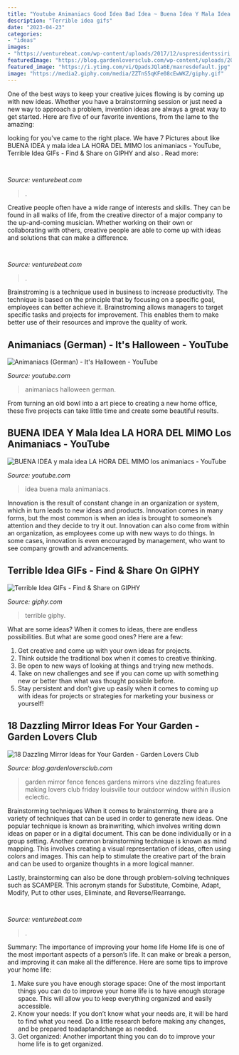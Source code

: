 ```yaml
---
title: "Youtube Animaniacs Good Idea Bad Idea ~ Buena Idea Y Mala Idea La Hora Del Mimo Los Animaniacs"
description: "Terrible idea gifs"
date: "2023-04-23"
categories:
- "ideas"
images:
- "https://venturebeat.com/wp-content/uploads/2017/12/uspresidentssiri.jpg?w=800"
featuredImage: "https://blog.gardenloversclub.com/wp-content/uploads/2015/08/Mirror_09.jpg"
featured_image: "https://i.ytimg.com/vi/QpadsJQla6E/maxresdefault.jpg"
image: "https://media2.giphy.com/media/ZZTnS5qKFe08cEwWKZ/giphy.gif"
---
```



One of the best ways to keep your creative juices flowing is by coming up with new ideas. Whether you have a brainstorming session or just need a new way to approach a problem, invention ideas are always a great way to get started. Here are five of our favorite inventions, from the lame to the amazing: 

	

		
looking for  you've came to the right place. We have 7 Pictures about  like BUENA IDEA y mala idea LA HORA DEL MIMO los animaniacs - YouTube, Terrible Idea GIFs - Find &amp; Share on GIPHY and also . Read more:
		
    
## 

<img loading=lazy src="https://venturebeat.com/wp-content/uploads/2019/11/IMG_2737-e1572966279401.jpeg" onerror="this.onerror=null;this.src='https://tse3.mm.bing.net/th?id=OIP.UJlGLG9TBe1L3VO4HJumxgHaE2&amp;pid=15.1';" alt="">

_Source: venturebeat.com_

>. 

	

Creative people often have a wide range of interests and skills. They can be found in all walks of life, from the creative director of a major company to the up-and-coming musician. Whether working on their own or collaborating with others, creative people are able to come up with ideas and solutions that can make a difference.

    
## 

<img loading=lazy src="https://venturebeat.com/wp-content/uploads/2018/12/DfGtlDKW0AALxnR.jpg?w=800" onerror="this.onerror=null;this.src='https://tse2.mm.bing.net/th?id=OIP.q-8bGSNNa3u3IKVIYiDrvAHaE8&amp;pid=15.1';" alt="">

_Source: venturebeat.com_

>. 

	

Brainstroming is a technique used in business to increase productivity. The technique is based on the principle that by focusing on a specific goal, employees can better achieve it. Brainstroming allows managers to target specific tasks and projects for improvement. This enables them to make better use of their resources and improve the quality of work.

    
## Animaniacs (German) - It&#039;s Halloween - YouTube

<img loading=lazy src="https://i.ytimg.com/vi/QpadsJQla6E/maxresdefault.jpg" onerror="this.onerror=null;this.src='https://tse3.mm.bing.net/th?id=OIP.AbRByjDJ8k1eI-xc0lifJgHaEK&amp;pid=15.1';" alt="Animaniacs (German) - It&#039;s Halloween - YouTube">

_Source: youtube.com_

>animaniacs halloween german. 

	

From turning an old bowl into a art piece to creating a new home office, these five projects can take little time and create some beautiful results.

    
## BUENA IDEA Y Mala Idea LA HORA DEL MIMO Los Animaniacs - YouTube

<img loading=lazy src="https://i.ytimg.com/vi/UVtS_EnEIYI/maxresdefault.jpg" onerror="this.onerror=null;this.src='https://tse1.mm.bing.net/th?id=OIP.g_28mwVuQo3bVanPHjbqywHaEK&amp;pid=15.1';" alt="BUENA IDEA y mala idea LA HORA DEL MIMO los animaniacs - YouTube">

_Source: youtube.com_

>idea buena mala animaniacs. 

	

Innovation is the result of constant change in an organization or system, which in turn leads to new ideas and products. Innovation comes in many forms, but the most common is when an idea is brought to someone’s attention and they decide to try it out. Innovation can also come from within an organization, as employees come up with new ways to do things. In some cases, innovation is even encouraged by management, who want to see company growth and advancements.

    
## Terrible Idea GIFs - Find &amp; Share On GIPHY

<img loading=lazy src="https://media2.giphy.com/media/ZZTnS5qKFe08cEwWKZ/giphy.gif" onerror="this.onerror=null;this.src='https://tse1.mm.bing.net/th?id=OIP.t4IcnPJ9OSLCY1RKzvTTUAHaHa&amp;pid=15.1';" alt="Terrible Idea GIFs - Find &amp; Share on GIPHY">

_Source: giphy.com_

>terrible giphy. 

	

What are some ideas?
When it comes to ideas, there are endless possibilities. But what are some good ones? Here are a few: 
1. Get creative and come up with your own ideas for projects.
2. Think outside the traditional box when it comes to creative thinking.
3. Be open to new ways of looking at things and trying new methods.
4. Take on new challenges and see if you can come up with something new or better than what was thought possible before. 
5. Stay persistent and don’t give up easily when it comes to coming up with ideas for projects or strategies for marketing your business or yourself!

    
## 18 Dazzling Mirror Ideas For Your Garden - Garden Lovers Club

<img loading=lazy src="https://blog.gardenloversclub.com/wp-content/uploads/2015/08/Mirror_09.jpg" onerror="this.onerror=null;this.src='https://tse2.mm.bing.net/th?id=OIP.lR0wUpHfgODNqMt_X_GBxgHaFj&amp;pid=15.1';" alt="18 Dazzling Mirror Ideas for Your Garden - Garden Lovers Club">

_Source: blog.gardenloversclub.com_

>garden mirror fence fences gardens mirrors vine dazzling features making lovers club friday louisville tour outdoor window within illusion eclectic. 

	

Brainstorming techniques
When it comes to brainstorming, there are a variety of techniques that can be used in order to generate new ideas. One popular technique is known as brainwriting, which involves writing down ideas on paper or in a digital document. This can be done individually or in a group setting.
Another common brainstorming technique is known as mind mapping. This involves creating a visual representation of ideas, often using colors and images. This can help to stimulate the creative part of the brain and can be used to organize thoughts in a more logical manner.

Lastly, brainstorming can also be done through problem-solving techniques such as SCAMPER. This acronym stands for Substitute, Combine, Adapt, Modify, Put to other uses, Eliminate, and Reverse/Rearrange.

    
## 

<img loading=lazy src="https://venturebeat.com/wp-content/uploads/2017/12/uspresidentssiri.jpg?w=800" onerror="this.onerror=null;this.src='https://tse3.mm.bing.net/th?id=OIP.OcejVjsL9Jibue1HaAgyjAHaFV&amp;pid=15.1';" alt="">

_Source: venturebeat.com_

>. 

	

Summary: The importance of improving your home life
Home life is one of the most important aspects of a person’s life. It can make or break a person, and improving it can make all the difference. Here are some tips to improve your home life: 
1. Make sure you have enough storage space: One of the most important things you can do to improve your home life is to have enough storage space. This will allow you to keep everything organized and easily accessible. 
2. Know your needs: If you don’t know what your needs are, it will be hard to find what you need. Do a little research before making any changes, and be prepared toadaptandchange as needed. 
3. Get organized: Another important thing you can do to improve your home life is to get organized.


